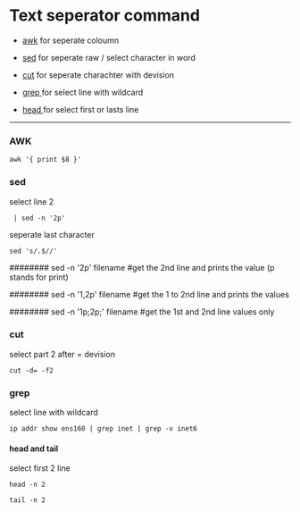 
# Text seperator command 

   * [awk](####rd)
     for seperate coloumn
     
   * [sed](####find)
     for seperate raw / select character in word
     
   * [cut](####XCOPY)
     for seperate charachter with devision
     
   * [ grep ](####robocopy)
     for select line with wildcard
     
   * [ head ](####rd&rmdir)
     for select first or lasts line

--------------------------------------------------
### AWK 

```
awk '{ print $8 }'

```

### sed
select line 2
```
 | sed -n '2p'

```
seperate last character
```
sed 's/.$//'
```
######## sed -n '2p' filename #get the 2nd line and prints the value (p stands for print)

######## sed -n '1,2p' filename #get the 1 to 2nd line and prints the values

######## sed -n '1p;2p;' filename #get the 1st and 2nd line values only


### cut
select part 2 after = devision
```
cut -d= -f2

```

### grep
select line with wildcard
```
ip addr show ens160 | grep inet | grep -v inet6

```

#### head and tail
select first 2 line
```
head -n 2

```
```
tail -n 2

```














